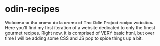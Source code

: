 # odin-recipes

Welcome to the creme de la creme of The Odin Project recipe websites. Here you'll find my first iteration of a website dedicated to only the finest gourmet recipes. Right now, it is comprised of
VERY basic html, but over time I will be adding some CSS and JS pop to spice things up a bit.